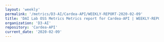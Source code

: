 ```yaml
---
layout: 'weekly'
permalink: '/metrics/D3-AI/Cardea-API/WEEKLY-REPORT-2020-02-09'
title: 'DAI Lab OSS Metrics Metrics report for Cardea-API | WEEKLY-REPORT-2020-02-09'
organization: 'D3-AI'
repository: 'Cardea-API'
current_date: '2020-02-09'
---
```

